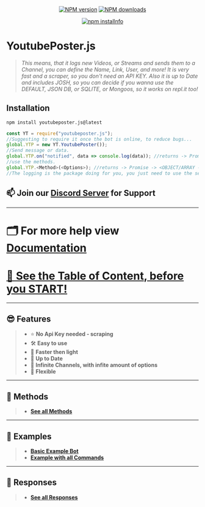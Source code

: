 <div align="center">
  <p>
    <a href="https://www.npmjs.com/package/youtubeposter.js"><img src="https://img.shields.io/npm/v/youtubeposter.js.svg?maxAge=3600" alt="NPM version" /></a>
    <a href="https://www.npmjs.com/package/youtubeposter.js"><img src="https://img.shields.io/npm/dt/youtubeposter.js.svg?maxAge=3600" alt="NPM downloads" /></a>
  </p>
  <p>
    <a href="https://nodei.co/npm/youtubeposter.js/"><img src="https://nodei.co/npm/youtubeposter.js.png?downloads=true&stars=true" alt="npm installnfo" /></a>
  </p>
</div>


# **YoutubePoster.js**
>
> *This means, that it logs new Videos, or Streams and sends them to a Channel, you can define the Name, Link, User, and more!*
> *It is very fast and a scraper, so you don't need an API KEY.*
> *Also it is up to Date and includes JOSH, so you can decide if you wanna use the DEFAULT, JSON DB, or SQLITE, or Mongoos, so it works on repl.it too!*

## **Installation** 
```sh
npm install youtubeposter.js@latest
```

```js
const YT = require("youtubeposter.js");
//Suggesting to require it once the bot is online, to reduce bugs...
global.YTP = new YT.YoutubePoster());
//Send message or data.
global.YTP.on("notified", data => console.log(data)); //returns -> Promise -> <OBJECT/ARRAY -- Video, Video_2, ChannelDATA, ChannelInfos>
//use the methods.
global.YTP.<Method>(<Options>); //returns -> Promise -> <OBJECT/ARRAY -- CHANNEL DATA>
//The logging is the package doing for you, you just need to use the setChannel() function in order to set the first channel which should get listened to!
```

## 📫 **Join our [Discord Server](https://discord.gg/COO2) for Support**

***

# 🗂 **For more help view [Documentation](https://github.com/fongsidev/YoutubePoster/wiki)**

# [🧾 See the **Table of Content**, before you START!](https://github.com/fongsidev/YoutubePoster/wiki/🧾-Table-of-Content)
***

## 😎 **Features**
> 
> - ⭐️ **No Api Key needed - scraping**
> - 🛠 **Easy to use** 
> - 👀 **Faster then light**
> - 💪 **Up to Date** 
> - 🤙 **Infinite Channels, with infite amount of options**
> - 🤖 **Flexible**

***

## 🧠 **Methods**
> 
> - [**See all Methods**](https://github.com/fongsidev/YoutubePoster/wiki/Methods)

***

## 🥰 **Examples**
> 
> - [**Basic Example Bot**](https://github.com/fongsidev/YoutubePoster/wiki/Basic-Example-Bot)
> - [**Example with all Commands**](https://github.com/fongsidev/YoutubePoster/wiki/Example-with-all-Commands)

***

## 🤩 **Responses**
> 
> - [**See all Responses**](https://github.com/fongsidev/YoutubePoster/wiki/Responses)
